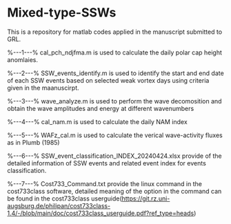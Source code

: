 # Mixed-type-SSWs
This is a repository for matlab codes applied in the manuscript submitted to GRL.
  
%---1---%
cal_pch_ndjfma.m is used to calculate the daily polar cap height anomlaies.

%---2---%
SSW_events_identify.m is used to identify the start and end date of each SSW events based on selected weak vortex days using criteria given in the maanuscirpt.

%---3---%
wave_analyze.m is used to perform the wave decomosition and obtain the wave amplitudes and energy at different wavenumbers

%---4---%
cal_nam.m is used to calculate the daily NAM index

%---5---%
WAFz_cal.m is used to calculate the verical wave-activity fluxes as in Plumb (1985)

%---6---%
SSW_event_classification_INDEX_20240424.xlsx provide of the detailed information of SSW events and related event index for events classification.

%---7---%
Cost733_Command.txt provide the linux command in the cost733class software, detailed meaning of the option in the command can be found in the cost733class userguide(https://git.rz.uni-augsburg.de/philipan/cost733class-1.4/-/blob/main/doc/cost733class_userguide.pdf?ref_type=heads)



